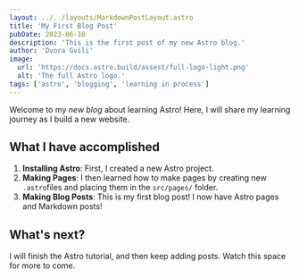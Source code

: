 ```yaml
---
layout: ../../layouts/MarkdownPostLayout.astro
title: 'My First Blog Post'
pubDate: 2023-06-10
description: 'This is the first post of my new Astro blog.'
author: 'Dvora Gvili'
image:
  url: 'https://docs.astro.build/assest/full-logo-light.png'
  alt: 'The full Astro logo.'
tags: ['astro', 'blogging', 'learning in process']
---
```


Welcome to my _new blog_ about learning Astro! Here, I will share my learning journey as I build a new website.

## What I have accomplished

1. **Installing Astro**: First, I created a new Astro project.
2. **Making Pages**: I then learned how to make pages by creating new `.astro`files and placing them in the `src/pages/` folder.
3. **Making Blog Posts**: This is my first blog post! I now have Astro pages and Markdown posts!

## What's next?

I will finish the Astro tutorial, and then keep adding posts. Watch this space for more to come.
